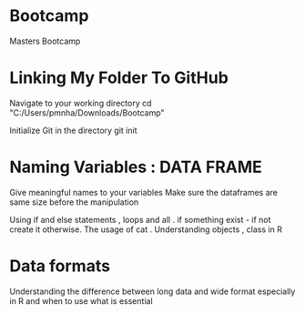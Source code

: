 # Bootcamp
Masters Bootcamp

# Linking My Folder To GitHub
Navigate to your working directory
cd "C:/Users/pmnha/Downloads/Bootcamp"

Initialize Git in the directory
git init

# Naming Variables : DATA FRAME 
 Give meaningful names to your variables 
 Make sure the dataframes are same size before the manipulation 

 Using if and else statements , loops and all . if something exist - if not create it otherwise. The usage of cat . Understanding objects , class in R 


# Data formats
Understanding the difference between long data and wide format especially in R and when to use what is essential 